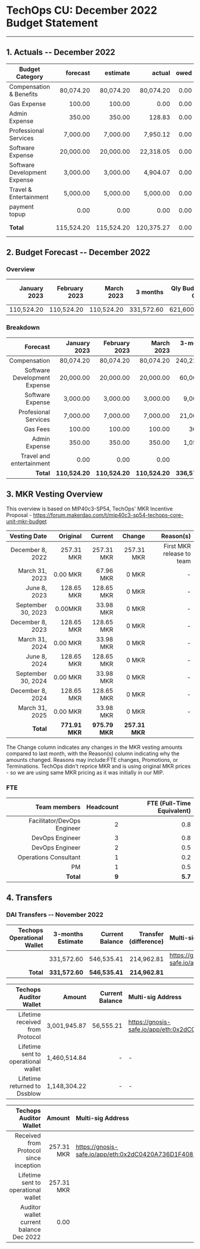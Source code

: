 
# TechOps CU: December 2022 Budget Statement

---

## 1. Actuals -- December 2022


| Budget Category               |forecast|estimate|actual|owed|difference|paid|
| --------------------------- | ---------------------------: | ---------------------------: | ---------------------------: | ---------------------------: | ---------------------------: | ---------------------------: |
|Compensation & Benefits| 80,074.20 | 80,074.20 | 80,074.20 | 0.00 | 0.00 | 0.00 |
|Gas Expense| 100.00 | 100.00 | 0.00 | 0.00 | 100.00 | 0.00 |
|Admin Expense| 350.00 | 350.00 | 128.83 | 0.00 | 221.17 | 0.00 |
|Professional Services| 7,000.00 | 7,000.00 | 7,950.12 | 0.00 | -950.12 | 0.00 |
|Software Expense| 20,000.00 | 20,000.00 | 22,318.05 | 0.00 | - 2,318.05 | 0.00 |
|Software Development Expense| 3,000.00 | 3,000.00 | 4,904.07 | 0.00 | - 1,904.07 | 0.00 |
|Travel & Entertainment| 5,000.00 | 5,000.00 | 5,000.00 | 0.00 | 0.00 | 0.00 |
|payment topup| 0.00 | 0.00 | 0.00 | 0.00 | 0.00 | 0.00 |
| **Total** | 115,524.20 | 115,524.20 | 120,375.27 | 0.00 | - 4,851.07 | 0.00 |

## 2. Budget Forecast -- December 2022

### Overview

|January 2023|February 2023|March 2023|3 months|Qly Budget Cap|Monthly Budget Cap|Annual Budget Cap + Buffer|
|------------:|---------:|---------:|-------:|-----------------:|-------------:|-------------------------:|
|110,524.20|110,524.20|110,524.20|331,572.60|621,600.00|207,200.00|2,486,400.00|

### Breakdown
|Forecast|January 2023|February 2023|March 2023|3-months Total|Qly Budget Cap|
|------------:|---------:|---------:|-------:|-----------------:|-------------:|
|Compensation|80,074.20|80,074.20|80,074.20|240,222.60|218,000.00|
|Software Development Expense|20,000.00|20,000.00|20,000.00|60,000.00|171,000.00|
|Software Expense|3,000.00|3,000.00|3,000.00|9,000.00|13,500.00|
|Profesional Services|7,000.00|7,000.00|7,000.00|21,000.00|20,000.00|
|Gas Fees|100.00|100.00|100.00|300.00|-|
|Admin Expense|350.00|350.00|350.00|1,050.00|-|
|Travel and entertainment|0.00|0.00|0.00|0.00|15,750.00|
|**Total**|**110,524.20**|**110,524.20**|**110,524.20**|**336,572.60**|**453,250.00**|


## 3. MKR Vesting Overview

This overview is based on MIP40c3-SP54, TechOps' MKR Incentive Proposal - https://forum.makerdao.com/t/mip40c3-sp54-techops-core-unit-mkr-budget

Vesting Date|Original|Current|Change|Reason(s)|
|---------------:|---------:|---------:|-------:|-----------------:|
|December 8, 2022|257.31 MKR|257.31 MKR|257.31 MKR|First MKR release to team|
|March 31, 2023|0.00 MKR|67.96 MKR|0 MKR|-|
|June 8, 2023|128.65 MKR|128.65 MKR|0 MKR|-|
|September 30, 2023|0.00MKR|33.98 MKR|0 MKR|-|
|December 8, 2023|128.65 MKR|128.65 MKR|0 MKR|-|
|March 31, 2024|0.00 MKR|33.98 MKR|0 MKR|-|
|June 8, 2024|128.65 MKR|128.65 MKR|0 MKR|-|
|September 30, 2024|0.00 MKR|33.98 MKR|0 MKR|-|
|December 8, 2024|128.65 MKR|128.65 MKR|0 MKR|-|
|March 31, 2025|0.00 MKR|33.98 MKR|0 MKR|-|
|**Total**|**771.91 MKR**|**975.79 MKR**|**257.31 MKR**||


The Change column indicates any changes in the MKR vesting amounts compared to last month, with the Reason(s) column indicating why the amounts changed. Reasons may include:FTE changes, Promotions, or Terminations.
TechOps didn't reprice MKR and is using original MKR prices - so we are using same MKR pricing as it was initially in our MIP.

### FTE

|Team members|Headcount|FTE (Full-Time Equivalent)|
|---------------:|---------:|---------:|
|Facilitator/DevOps Engineer|2|0.8|
|DevOps Engineer|3|0.8|
|DevOps Engineer|2|0.5|
|Operations Consultant|1|0.2|
|PM|1|0.5|
|**Total**|**9**|**5.7**|

## 4. Transfers

### DAI Transfers -- November 2022

|Techops Operational Wallet|3-months Estimate|Current Balance|Transfer (difference)|Multi-sig Address|
|------------------------------:|---------:|---------:|-------:|:-----------------|
||331,572.60|546,535.41 |214,962.81|https://gnosis-safe.io/app/eth:0x1a3DA79ee7dB30466cA752DE6a75DEf5e635b2f6/balances|
|**Total**|**331,572.60**|**546,535.41**|**214,962.81**||


|Techops Auditor Wallet|Amount|Current Balance|Multi-sig Address|
|------------------------------:|---------:|-------:|:-----------------|
|Lifetime received from Protocol|3,001,945.87|56,555.21|https://gnosis-safe.io/app/eth:0x2dC0420A736D1F40893B9481D8968E4D7424bC0B/balances|
|Lifetime sent to operational wallet|1,460,514.84|-|-||
|Lifetime returned to Dssblow|1,148,304.22|-|-||

|Techops Auditor Wallet|Amount|Multi-sig Address|
|------------------------------:|-------:|:-----------------|
|Received from Protocol since inception|257.31 MKR|https://gnosis-safe.io/app/eth:0x2dC0420A736D1F40893B9481D8968E4D7424bC0B/balances|
|Lifetime sent to operational wallet|257.31 MKR||
|Auditor wallet current balance Dec 2022|0.00|

